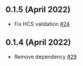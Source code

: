 0.1.5 (April 2022)
------------------

- Fix HCS validation [#24](https://github.com/ome/ZarrReader/pull/24)

0.1.4 (April 2022)
------------------

- Remove dependency [#29](https://github.com/ome/ZarrReader/pull/29)